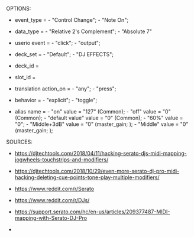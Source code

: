 OPTIONS:


- event_type =            - "Control Change";
                          - "Note On";

- data_type =             - "Relative 2&apos;s Complement";
                          - "Absolute 7"

- userio event =          - "click";
                          - "output";

- deck_set =              - "Default";
                          - "DJ EFFECTS";

- deck_id =

- slot_id = 

- translation action_on =  - "any";
                           - "press";

- behavior =               - "explicit";
                           - "toggle";

- alias name =             - "on"             value = "127"   (Common);
                           - "off"            value = "0"     (Common);
                           - "default value"  value = "0"     (Common);
                           - "60%"            value = "0";
                           - "Middle+3dB"     value = "0"     (master_gain; );
                           - "Middle"         value = "0"     (master_gain; );
  
  



SOURCES:

- https://djtechtools.com/2018/04/11/hacking-serato-djs-midi-mapping-jogwheels-touchstrips-and-modifiers/

- https://djtechtools.com/2018/10/29/even-more-serato-dj-pro-midi-hacking-deleting-cue-points-tone-play-multiple-modifiers/

- https://www.reddit.com/r/Serato

- https://www.reddit.com/r/DJs/

- https://support.serato.com/hc/en-us/articles/209377487-MIDI-mapping-with-Serato-DJ-Pro

- 
